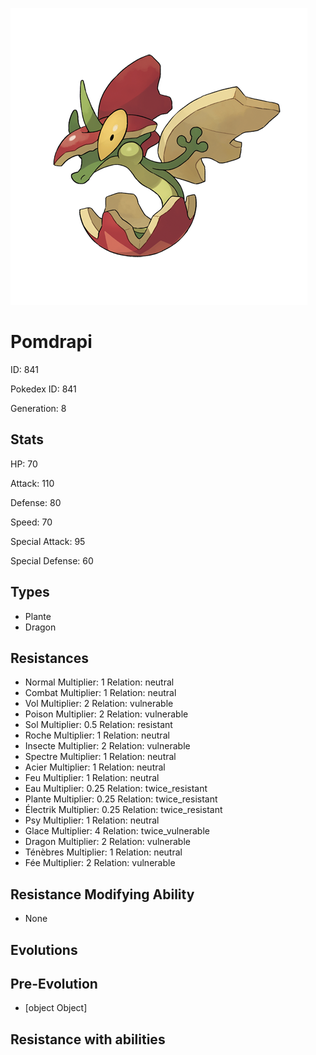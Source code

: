 ![](https://raw.githubusercontent.com/PokeAPI/sprites/master/sprites/pokemon/other/official-artwork/841.png)

# Pomdrapi
ID: 841

Pokedex ID: 841

Generation: 8

## Stats

HP: 70

Attack: 110

Defense: 80

Speed: 70

Special Attack: 95

Special Defense: 60

## Types

- Plante
- Dragon
## Resistances

- Normal Multiplier: 1 Relation: neutral
- Combat Multiplier: 1 Relation: neutral
- Vol Multiplier: 2 Relation: vulnerable
- Poison Multiplier: 2 Relation: vulnerable
- Sol Multiplier: 0.5 Relation: resistant
- Roche Multiplier: 1 Relation: neutral
- Insecte Multiplier: 2 Relation: vulnerable
- Spectre Multiplier: 1 Relation: neutral
- Acier Multiplier: 1 Relation: neutral
- Feu Multiplier: 1 Relation: neutral
- Eau Multiplier: 0.25 Relation: twice_resistant
- Plante Multiplier: 0.25 Relation: twice_resistant
- Électrik Multiplier: 0.25 Relation: twice_resistant
- Psy Multiplier: 1 Relation: neutral
- Glace Multiplier: 4 Relation: twice_vulnerable
- Dragon Multiplier: 2 Relation: vulnerable
- Ténèbres Multiplier: 1 Relation: neutral
- Fée Multiplier: 2 Relation: vulnerable
## Resistance Modifying Ability

- None

## Evolutions

## Pre-Evolution

- [object Object]

## Resistance with abilities
